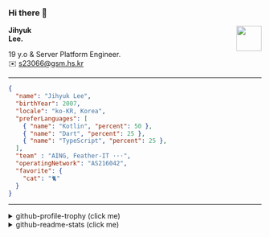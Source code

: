 ### Hi there 👋
<img src="https://github.githubassets.com/images/mona-loading-default.gif" width="50px" align="right">
</a>

**Jihyuk\
Lee.**

19 y.o & Server Platform Engineer.\
✉️ <s23066@gsm.hs.kr>

---

```json
{
  "name": "Jihyuk Lee",
  "birthYear": 2007,
  "locale": "ko-KR, Korea",
  "preferLanguages": [
    { "name": "Kotlin", "percent": 50 },
    { "name": "Dart", "percent": 25 },
    { "name": "TypeScript", "percent": 25 },
  ],
  "team" : "AING, Feather-IT ···",
  "operatingNetwork": "AS216042",
  "favorite": {
    "cat": "🐈"
  }
}
```
---
<details>
  <summary>github-profile-trophy (click me)</summary>
  
![](https://github-profile-trophy.vercel.app/?username=withJihyuk&row=1&column=8&theme=nord)
  
</details>
<details>
  <summary>github-readme-stats (click me)</summary>
  
<!--START_SECTION:waka-->
![Code Time](http://img.shields.io/badge/Code%20Time-1%2C010%20hrs%2024%20mins-blue)

![Lines of code](https://img.shields.io/badge/%EC%A0%80%EB%8A%94%20%EC%97%AC%ED%83%9C%EA%B9%8C%EC%A7%80%20-823.5%20thousand%20%EC%A4%84%EC%9D%98%20%EC%BD%94%EB%93%9C%EB%A5%BC%20%EC%9E%91%EC%84%B1%ED%96%88%EC%96%B4%EC%9A%94.-blue)

**저는 아침형 인간이에요. 🐤** 

```text
🌞 아침                     1073 commits        ██████░░░░░░░░░░░░░░░░░░░   23.48 % 
🌆 낮　                     1567 commits        █████████░░░░░░░░░░░░░░░░   34.29 % 
🌃 저녁                     1579 commits        █████████░░░░░░░░░░░░░░░░   34.55 % 
🌙 밤　                     351 commits         ██░░░░░░░░░░░░░░░░░░░░░░░   07.68 % 
```


📊 **저는 이번주를 이렇게 시간을 보냈어요.** 

```text
🕑︎ Timezone: Asia/Seoul

💬 프로그래밍 언어들: 
Java                     5 hrs 26 mins       ███████████░░░░░░░░░░░░░░   42.06 % 
TypeScript               5 hrs 2 mins        ██████████░░░░░░░░░░░░░░░   38.96 % 
YAML                     53 mins             ██░░░░░░░░░░░░░░░░░░░░░░░   06.89 % 
Kotlin                   20 mins             █░░░░░░░░░░░░░░░░░░░░░░░░   02.63 % 
Markdown                 20 mins             █░░░░░░░░░░░░░░░░░░░░░░░░   02.58 % 

🔥 에디터들: 
IntelliJ IDEA            6 hrs 40 mins       █████████████░░░░░░░░░░░░   51.56 % 
VS Code                  6 hrs 16 mins       ████████████░░░░░░░░░░░░░   48.44 % 

💻 운영 체제들: 
Mac                      12 hrs 57 mins      █████████████████████████   100.00 % 
```


 Last Updated on 27/10/2025 18:52:19 UTC
<!--END_SECTION:waka-->

</details>

</div>

